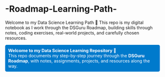 # -Roadmap-Learning-Path-
Welcome to my Data Science Learning Path 🚀 This repo is my digital notebook as I work through the DSGuru Roadmap, building skills through notes, coding exercises, real-world projects, and carefully chosen resources.
<p style="background-color:#007acc; color:white; padding:10px; border-radius:5px;">
<b>Welcome to my Data Science Learning Repository 🚀</b><br>
This repo documents my step-by-step journey through the <b>DSGuru Roadmap</b>, 
with notes, assignments, projects, and resources along the way.
</p>

